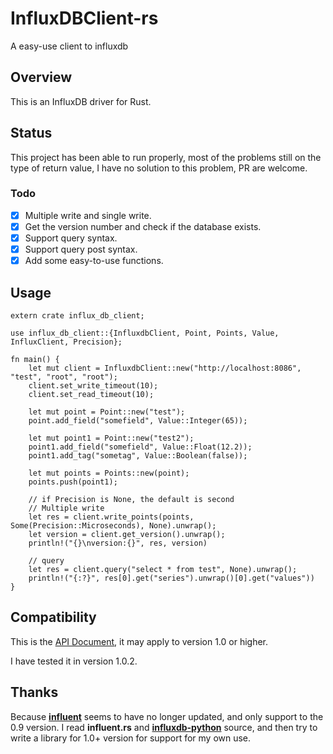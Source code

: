 # InfluxDBClient-rs
A easy-use client to influxdb

## Overview

This is an InfluxDB driver for Rust.

## Status

This project has been able to run properly,
most of the problems still on the type of return value,
I have no solution to this problem, PR are welcome.

### Todo

- [x] Multiple write and single write.
- [x] Get the version number and check if the database exists.
- [x] Support query syntax.
- [x] Support query post syntax.
- [x] Add some easy-to-use functions.

## Usage

```
extern crate influx_db_client;

use influx_db_client::{InfluxdbClient, Point, Points, Value, InfluxClient, Precision};

fn main() {
    let mut client = InfluxdbClient::new("http://localhost:8086", "test", "root", "root");
    client.set_write_timeout(10);
    client.set_read_timeout(10);

    let mut point = Point::new("test");
    point.add_field("somefield", Value::Integer(65));

    let mut point1 = Point::new("test2");
    point1.add_field("somefield", Value::Float(12.2));
    point1.add_tag("sometag", Value::Boolean(false));

    let mut points = Points::new(point);
    points.push(point1);

    // if Precision is None, the default is second
    // Multiple write
    let res = client.write_points(points, Some(Precision::Microseconds), None).unwrap();
    let version = client.get_version().unwrap();
    println!("{}\nversion:{}", res, version)

    // query
    let res = client.query("select * from test", None).unwrap();
    println!("{:?}", res[0].get("series").unwrap()[0].get("values"))
}
```

## Compatibility

This is the [API Document](https://docs.influxdata.com/influxdb/v1.2/tools/api/), it may apply to version 1.0 or higher.

I have tested it in version 1.0.2.

## Thanks

Because [**influent**](https://github.com/gobwas/influent.rs) seems to have no longer updated, and only support to the 0.9 version. I read **influent.rs** and [**influxdb-python**](https://github.com/influxdata/influxdb-python) source, and then try to write a library for 1.0+ version for support for my own use.
